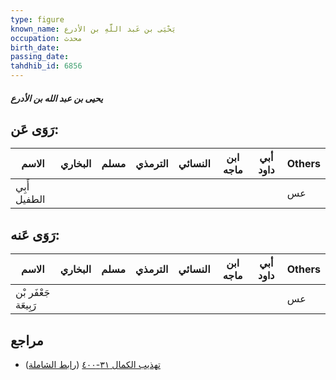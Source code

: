 ```yaml
---
type: figure
known_name: يَحْيَى بن عَبد اللَّهِ بن الأدرع
occupation: محدث
birth_date:
passing_date:
tahdhib_id: 6856
---
```

##### يحيى بن عبد الله بن الأدرع

## رَوَى عَن:
| الاسم        | البخاري | مسلم | الترمذي | النسائي | ابن ماجه | أبي داود | Others |
| ------------ | ------- | ---- | ------- | ------- | -------- | -------- | ------ |
| أَبِي الطفيل |         |      |         |         |          |          | عس     |
## رَوَى عَنه:
| الاسم                | البخاري | مسلم | الترمذي | النسائي | ابن ماجه | أبي داود | Others |
| -------------------- | ------- | ---- | ------- | ------- | -------- | -------- | ------ |
| جَعْفَر بْن رَبِيعَة |         |      |         |         |          |          | عس     |
## مراجع
- [تهذيب الكمال ٣١-٤٠٠](obsidian://open?vault=Tahdhib-al-Kamal&file=Figures/٦٨٥٦-يحيى%20بن%20عبد%20الله%20بن%20الأدرع) ([رابط الشاملة](https://shamela.ws/book/3722/16948))